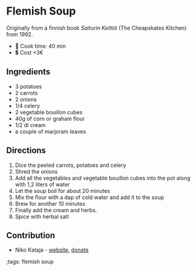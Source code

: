 # Flemish Soup  

Originally from a finnish book _Saiturin Keittiö_ (The Cheapskates Kitchen) from 1992.

- 🍳 Cook time: 40 min
- 💲  Cost <3€

## Ingredients

- 3 potatoes
- 2 carrots
- 2 onions
- 1/4 celery
- 2 vegetable bouillon cubes
- 40g of corn or graham flour
- 1/2 dl cream
- a couple of marjoram leaves

## Directions

1. Dice the peeled carrots, potatoes and celery
2. Shred the onions
3. Add all the vegetables and vegetable bouillon cubes into the pot along with 1,2 liters of water
4. Let the soup boil for about 20 minutes
5. Mix the flour with a dap of cold water and add it to the soup
6. Brew for another 10 minutes
7. Finally add the cream and herbs.
8. Spice with herbal salt

## Contribution

- Niko Kataja - [website](https://github.com/Nikedi), [donate](https://paypal.me/Nkataja)

;tags: flemish soup
